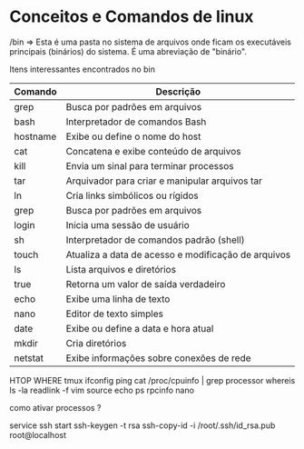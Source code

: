 # Conceitos e Comandos de linux

/bin  => Esta é uma pasta no sistema de arquivos onde ficam os executáveis principais (binários) do sistema. É uma abreviação de "binário". 

Itens interessantes encontrados no bin

| Comando  | Descrição                                   |
|----------|---------------------------------------------|
| grep     | Busca por padrões em arquivos               |
| bash     | Interpretador de comandos Bash              |
| hostname | Exibe ou define o nome do host              |
| cat      | Concatena e exibe conteúdo de arquivos      |
| kill     | Envia um sinal para terminar processos      |
| tar      | Arquivador para criar e manipular arquivos tar   |
| ln       | Cria links simbólicos ou rígidos            |
| grep     | Busca por padrões em arquivos               |
| login    | Inicia uma sessão de usuário                |
| sh       | Interpretador de comandos padrão (shell)    |
| touch    | Atualiza a data de acesso e modificação de arquivos   |
| ls       | Lista arquivos e diretórios                 |
| true     | Retorna um valor de saída verdadeiro         |
| echo     | Exibe uma linha de texto                    |
| nano     | Editor de texto simples                     |
| date     | Exibe ou define a data e hora atual         |
| mkdir    | Cria diretórios                             |
| netstat  | Exibe informações sobre conexões de rede    |


HTOP
WHERE
tmux
ifconfig
ping
 cat /proc/cpuinfo | grep processor
whereis
ls -la
readlink -f
vim
source
echo
ps
rpcinfo
nano

como ativar processos ?


service ssh start
ssh-keygen -t rsa
ssh-copy-id -i /root/.ssh/id_rsa.pub root@localhost



